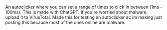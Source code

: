 An autoclicker where you can set a range of times to click in between (1ms - 100ms). This is made with ChatGPT. If you're worried about malware, upload it to VirusTotal. Made this for testing an autoclicker ac im making just posting this because most of the ones online are malware.
